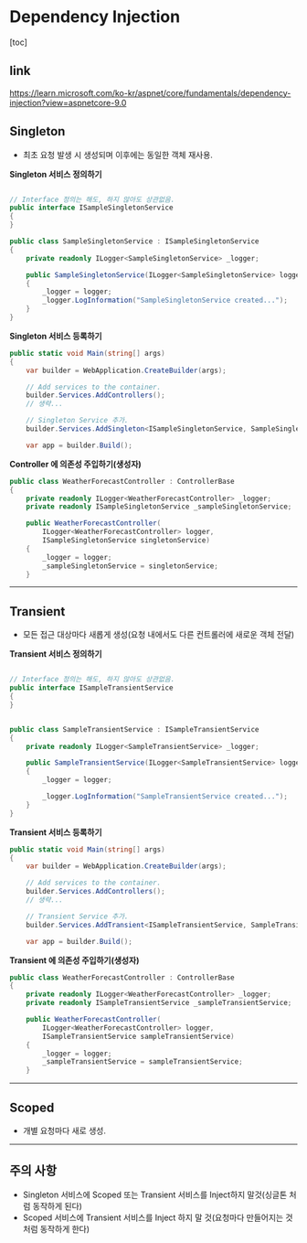 
# Dependency Injection

[toc]

## link

https://learn.microsoft.com/ko-kr/aspnet/core/fundamentals/dependency-injection?view=aspnetcore-9.0

## Singleton 

- 최초 요청 발생 시 생성되며 이후에는 동일한 객체 재사용.

**Singleton 서비스 정의하기**

```csharp

// Interface 정의는 해도, 하지 않아도 상관없음.
public interface ISampleSingletonService
{
}

public class SampleSingletonService : ISampleSingletonService
{
    private readonly ILogger<SampleSingletonService> _logger;

    public SampleSingletonService(ILogger<SampleSingletonService> logger)
    {
        _logger = logger;
        _logger.LogInformation("SampleSingletonService created...");
    }
}
```

**Singleton 서비스 등록하기**

```csharp
public static void Main(string[] args)
{
    var builder = WebApplication.CreateBuilder(args);

    // Add services to the container.
    builder.Services.AddControllers();
    // 생략...

    // Singleton Service 추가.
    builder.Services.AddSingleton<ISampleSingletonService, SampleSingletonService>();

    var app = builder.Build();
```

**Controller 에 의존성 주입하기(생성자)**

```csharp
public class WeatherForecastController : ControllerBase
{
    private readonly ILogger<WeatherForecastController> _logger;
    private readonly ISampleSingletonService _sampleSingletonService;

    public WeatherForecastController(
        ILogger<WeatherForecastController> logger,
        ISampleSingletonService singletonService)
    {
        _logger = logger;
        _sampleSingletonService = singletonService;
    }

```

---

## Transient

- 모든 접근 대상마다 새롭게 생성(요청 내에서도 다른 컨트롤러에 새로운 객체 전달)


**Transient 서비스 정의하기**

```csharp

// Interface 정의는 해도, 하지 않아도 상관없음.
public interface ISampleTransientService
{
}


public class SampleTransientService : ISampleTransientService
{
    private readonly ILogger<SampleTransientService> _logger;

    public SampleTransientService(ILogger<SampleTransientService> logger)
    {
        _logger = logger;

        _logger.LogInformation("SampleTransientService created...");
    }
}
```

**Transient 서비스 등록하기**

```csharp
public static void Main(string[] args)
{
    var builder = WebApplication.CreateBuilder(args);

    // Add services to the container.
    builder.Services.AddControllers();
    // 생략...

    // Transient Service 추가.
    builder.Services.AddTransient<ISampleTransientService, SampleTransientService>();

    var app = builder.Build();
```

**Transient 에 의존성 주입하기(생성자)**

```csharp
public class WeatherForecastController : ControllerBase
{
    private readonly ILogger<WeatherForecastController> _logger;
    private readonly ISampleTransientService _sampleTransientService;

    public WeatherForecastController(
        ILogger<WeatherForecastController> logger,
        ISampleTransientService sampleTransientService)
    {
        _logger = logger;
        _sampleTransientService = sampleTransientService;
    }

```

---

## Scoped

- 개별 요청마다 새로 생성.


---

## 주의 사항

- Singleton 서비스에 Scoped 또는 Transient 서비스를 Inject하지 말것(싱글톤 처럼 동작하게 된다)
- Scoped 서비스에 Transient 서비스를 Inject 하지 말 것(요청마다 만들어지는 것 처럼 동작하게 한다)
